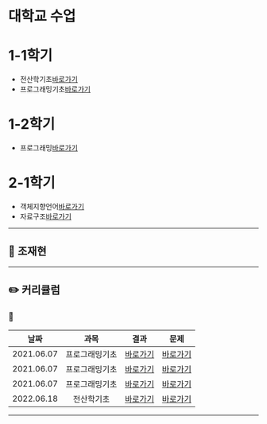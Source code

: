 








# 대학교 수업

# 1-1학기
 - 전산학기초[바로가기](https://github.com/)
 - 프로그래밍기초[바로가기](https://github.com/)

# 1-2학기
 - 프로그래밍[바로가기](https://github.com/)

# 2-1학기
 - 객체지향언어[바로가기](https://github.com/)
 - 자료구조[바로가기](https://github.com/)


---

## 📅 조재현

---   
## ✏️ 커리큘럼   
### 🌙 
|    날짜    | 과목 | 결과 | 문제 |
|:----------:|:----:|:---------:|:---------:|
| 2021.06.07 |프로그래밍기초|[바로가기](주소)|[바로가기](주소)|
| 2021.06.07 |프로그래밍기초|[바로가기](주소)|[바로가기](주소)|
| 2021.06.07 |프로그래밍기초|[바로가기](주소)|[바로가기](주소)|
| 2022.06.18 |전산학기초|[바로가기](naver.com)|[바로가기](naver.com)|

---
